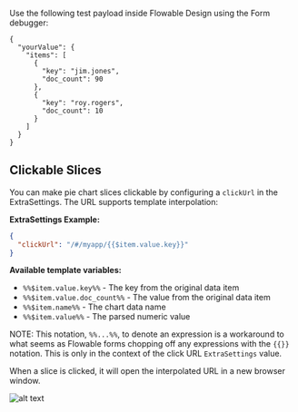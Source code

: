 Use the following test payload inside Flowable Design using the Form debugger:

```
{
  "yourValue": {
    "items": [
      {
        "key": "jim.jones",
        "doc_count": 90
      },
      {
        "key": "roy.rogers",
        "doc_count": 10
      }
    ]
  }
}
```

## Clickable Slices

You can make pie chart slices clickable by configuring a `clickUrl` in the ExtraSettings. The URL supports template interpolation:

**ExtraSettings Example:**
```json
{
  "clickUrl": "/#/myapp/{{$item.value.key}}"
}
```

**Available template variables:**
- `%%$item.value.key%%` - The key from the original data item
- `%%$item.value.doc_count%%` - The value from the original data item
- `%%$item.name%%` - The chart data name
- `%%$item.value%%` - The parsed numeric value

NOTE: This notation, `%%...%%`, to denote an expression is a workaround to what seems as Flowable forms chopping off any expressions with the `{{}}` notation. This is only in the context of the click URL `ExtraSettings` value.

When a slice is clicked, it will open the interpolated URL in a new browser window.

![alt text](assets/image.png)
